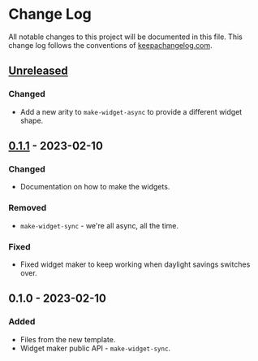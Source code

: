# Change Log
All notable changes to this project will be documented in this file. This change log follows the conventions of [keepachangelog.com](http://keepachangelog.com/).

## [Unreleased]
### Changed
- Add a new arity to `make-widget-async` to provide a different widget shape.

## [0.1.1] - 2023-02-10
### Changed
- Documentation on how to make the widgets.

### Removed
- `make-widget-sync` - we're all async, all the time.

### Fixed
- Fixed widget maker to keep working when daylight savings switches over.

## 0.1.0 - 2023-02-10
### Added
- Files from the new template.
- Widget maker public API - `make-widget-sync`.

[Unreleased]: https://sourcehost.site/your-name/ch04-state-id/compare/0.1.1...HEAD
[0.1.1]: https://sourcehost.site/your-name/ch04-state-id/compare/0.1.0...0.1.1

